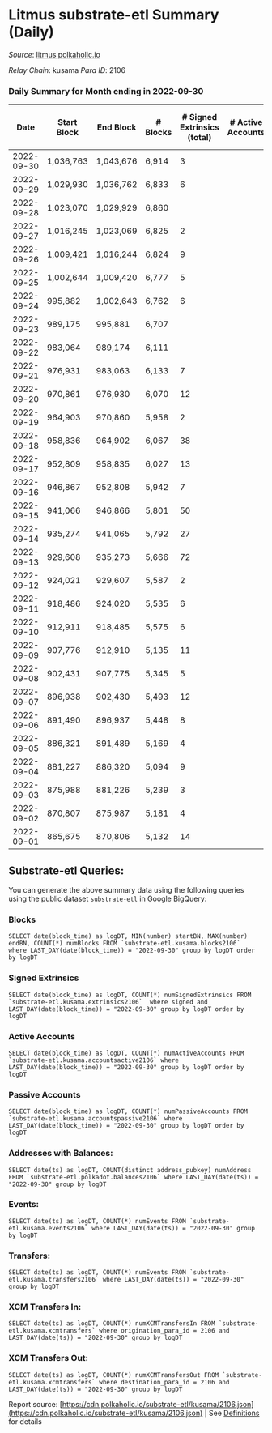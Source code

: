 # Litmus substrate-etl Summary (Daily)

_Source_: [litmus.polkaholic.io](https://litmus.polkaholic.io)

*Relay Chain*: kusama
*Para ID*: 2106



### Daily Summary for Month ending in 2022-09-30


| Date | Start Block | End Block | # Blocks | # Signed Extrinsics (total) | # Active Accounts | # Passive | # New | # Addresses with Balances | # Events | # Transfers | # XCM Transfers In | # XCM Transfers Out | Issues | 
| ---- | ----------- | --------- | -------- | --------------------------- | ----------------- | --------- | ----- | ------------------------- | -------- | ----------- | ------------------ | ------------------- | ------ |
| 2022-09-30 | 1,036,763 | 1,043,676 | 6,914 | 3 |  |  |  | 13,889 | 13,858 | 3 ($16.15) |   |   |  |
| 2022-09-29 | 1,029,930 | 1,036,762 | 6,833 | 6 |  |  |  |  | 13,707 | 4 ($1,386.20) |   |   |  |
| 2022-09-28 | 1,023,070 | 1,029,929 | 6,860 |  |  |  |  |  | 13,724 |   |   |   |  |
| 2022-09-27 | 1,016,245 | 1,023,069 | 6,825 | 2 |  |  |  |  | 13,668 |   |   |   |  |
| 2022-09-26 | 1,009,421 | 1,016,244 | 6,824 | 9 |  |  |  |  | 13,705 | 3 ($61.40) |   |   |  |
| 2022-09-25 | 1,002,644 | 1,009,420 | 6,777 | 5 |  |  |  |  | 13,590 | 2 ($163.08) |   |   |  |
| 2022-09-24 | 995,882 | 1,002,643 | 6,762 | 6 |  |  |  |  | 13,566 | 3 ($7.13) |   |   |  |
| 2022-09-23 | 989,175 | 995,881 | 6,707 |  |  |  |  |  | 13,418 |   |   |   |  |
| 2022-09-22 | 983,064 | 989,174 | 6,111 |  |  |  |  |  | 12,225 |   |   |   |  |
| 2022-09-21 | 976,931 | 983,063 | 6,133 | 7 |  |  |  |  | 12,314 |   |   |   |  |
| 2022-09-20 | 970,861 | 976,930 | 6,070 | 12 |  |  |  |  | 12,224 | 8 ($702.01) |   | 2 ($24.70) |  |
| 2022-09-19 | 964,903 | 970,860 | 5,958 | 2 |  |  |  | 13,886 | 11,933 | 1 ($13.07) |   |   |  |
| 2022-09-18 | 958,836 | 964,902 | 6,067 | 38 |  |  |  | 13,886 | 12,387 | 20 ($135.26) |   | 1 ($12.73) |  |
| 2022-09-17 | 952,809 | 958,835 | 6,027 | 13 |  |  |  | 13,886 | 12,148 | 5 ($197.21) |   |   |  |
| 2022-09-16 | 946,867 | 952,808 | 5,942 | 7 |  |  |  | 13,885 | 11,925 |   |   |   |  |
| 2022-09-15 | 941,066 | 946,866 | 5,801 | 50 |  |  |  | 13,885 | 11,919 | 21 ($75.26) |   |   |  |
| 2022-09-14 | 935,274 | 941,065 | 5,792 | 27 |  |  |  | 13,880 | 11,765 | 17 ($44.80) |   |   |  |
| 2022-09-13 | 929,608 | 935,273 | 5,666 | 72 |  |  |  | 13,875 | 20,362 | 2,362 ($49,296.18) |   |   |  |
| 2022-09-12 | 924,021 | 929,607 | 5,587 | 2 |  |  |  | 11,922 | 11,189 |   |   |   |  |
| 2022-09-11 | 918,486 | 924,020 | 5,535 | 6 |  |  |  |  | 11,108 |   |   |   |  |
| 2022-09-10 | 912,911 | 918,485 | 5,575 | 6 |  |  |  |  | 11,193 | 1 ($0.82) |   |   |  |
| 2022-09-09 | 907,776 | 912,910 | 5,135 | 11 |  |  |  |  | 10,352 | 4 ($88.76) |   |   |  |
| 2022-09-08 | 902,431 | 907,775 | 5,345 | 5 |  |  |  | 11,919 | 10,726 |   |   |   |  |
| 2022-09-07 | 896,938 | 902,430 | 5,493 | 12 |  |  |  | 11,919 | 11,058 |   |   |   |  |
| 2022-09-06 | 891,490 | 896,937 | 5,448 | 8 |  |  |  |  | 10,945 |   |   |   |  |
| 2022-09-05 | 886,321 | 891,489 | 5,169 | 4 |  |  |  |  | 10,366 |   |   |   |  |
| 2022-09-04 | 881,227 | 886,320 | 5,094 | 9 |  |  |  |  | 10,253 |   |   |   |  |
| 2022-09-03 | 875,988 | 881,226 | 5,239 | 3 |  |  |  |  | 10,498 |   |   |   |  |
| 2022-09-02 | 870,807 | 875,987 | 5,181 | 4 |  |  |  |  | 10,396 |   |   |   |  |
| 2022-09-01 | 865,675 | 870,806 | 5,132 | 14 |  |  |  |  | 10,377 | 5 ($17.40) | 1 ($4.06) | 1 ($4.06) |  |

## Substrate-etl Queries:
You can generate the above summary data using the following queries using the public dataset `substrate-etl` in Google BigQuery:


### Blocks
```
SELECT date(block_time) as logDT, MIN(number) startBN, MAX(number) endBN, COUNT(*) numBlocks FROM `substrate-etl.kusama.blocks2106`  where LAST_DAY(date(block_time)) = "2022-09-30" group by logDT order by logDT
```


### Signed Extrinsics
```
SELECT date(block_time) as logDT, COUNT(*) numSignedExtrinsics FROM `substrate-etl.kusama.extrinsics2106`  where signed and LAST_DAY(date(block_time)) = "2022-09-30" group by logDT order by logDT
```


### Active Accounts
```
SELECT date(block_time) as logDT, COUNT(*) numActiveAccounts FROM `substrate-etl.kusama.accountsactive2106` where LAST_DAY(date(block_time)) = "2022-09-30" group by logDT order by logDT
```


### Passive Accounts
```
SELECT date(block_time) as logDT, COUNT(*) numPassiveAccounts FROM `substrate-etl.kusama.accountspassive2106` where LAST_DAY(date(block_time)) = "2022-09-30" group by logDT order by logDT
```


### Addresses with Balances:
```
SELECT date(ts) as logDT, COUNT(distinct address_pubkey) numAddress FROM `substrate-etl.polkadot.balances2106` where LAST_DAY(date(ts)) = "2022-09-30" group by logDT
```


### Events:
```
SELECT date(ts) as logDT, COUNT(*) numEvents FROM `substrate-etl.kusama.events2106` where LAST_DAY(date(ts)) = "2022-09-30" group by logDT
```


### Transfers:
```
SELECT date(ts) as logDT, COUNT(*) numEvents FROM `substrate-etl.kusama.transfers2106` where LAST_DAY(date(ts)) = "2022-09-30" group by logDT
```


### XCM Transfers In:
```
SELECT date(ts) as logDT, COUNT(*) numXCMTransfersIn FROM `substrate-etl.kusama.xcmtransfers` where origination_para_id = 2106 and LAST_DAY(date(ts)) = "2022-09-30" group by logDT
```


### XCM Transfers Out:
```
SELECT date(ts) as logDT, COUNT(*) numXCMTransfersOut FROM `substrate-etl.kusama.xcmtransfers` where destination_para_id = 2106 and LAST_DAY(date(ts)) = "2022-09-30" group by logDT
```



Report source: [https://cdn.polkaholic.io/substrate-etl/kusama/2106.json](https://cdn.polkaholic.io/substrate-etl/kusama/2106.json) | See [Definitions](/DEFINITIONS.md) for details
